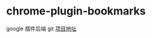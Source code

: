 # chrome-plugin-bookmarks

google 插件后端 git [项目地址](https://github.com/codergithut/chrome_plugins.git)
